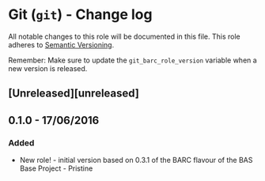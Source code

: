 # Git (`git`) - Change log

All notable changes to this role will be documented in this file.
This role adheres to [Semantic Versioning](http://semver.org/spec/v2.0.0.html).

Remember: Make sure to update the `git_barc_role_version` variable when a new version is released.

## [Unreleased][unreleased]

## 0.1.0 - 17/06/2016

### Added

* New role! - initial version based on 0.3.1 of the BARC flavour of the BAS Base Project - Pristine
